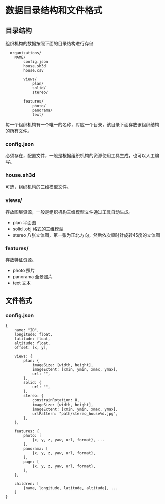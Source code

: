 # 数据目录结构和文件格式 #

## 目录结构 ##

组织机构的数据按照下面的目录结构进行存储

```
  organizations/
    NAME/
        config.json
        house.sh3d
        house.csv

        views/
            plan/
            solid/
            stereo/

        features/
            photo/
            panorama/
            text/
```

每一个组织机构有一个唯一的名称，对应一个目录，该目录下面存放该组织结构
的所有文件。

### config.json ###

必须存在，配置文件，一般是根据组织机构的资源使用工具生成，也可以人工编
写。

### house.sh3d ###

可选，组织机构的三维模型文件。

### views/ ###

存放图层资源，一般是组织机构三维模型文件通过工具自动生成。

* plan   平面图
* solid  .obj 格式的三维模型
* stereo 八张立体图，第一张为正北方向，然后依次顺时针旋转45度的立体图

### features/ ###

存放特征资源。

* photo    照片
* panorama 全景照片
* text     文本

## 文件格式 ##

### config.json ###

```
{
    name: "ID",
    longitude: float,
    latitude: float,
    altitude: float,
    offset: [x, y],

    views: {
        plan: {
            imageSize: [width, height],
            imageExtent: [xmin, ymin, xmax, ymax],
            url: "",
        },
        solid: {
            url: "",
        },
        stereo: {
            constrainRotation: 8,
            imageSize: [width, height],
            imageExtent: [xmin, ymin, xmax, ymax],
            urlPattern: "path/stereo_house%d.jpg",
        },
    },

    features: {
        photo: [
            {x, y, z, yaw, url, format}, ...
        ],
        panorama: [
            {x, y, z, yaw, url, format},
        ],
        page: [
            {x, y, z, yaw, url, format},
        ],
    },

    children: [
        {name, longitude, latitude, altitude}, ...
    ]
}
```

